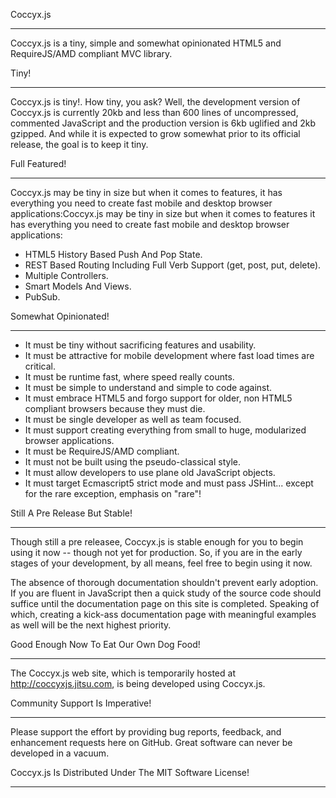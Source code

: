 Coccyx.js
***
Coccyx.js is a tiny, simple and somewhat opinionated HTML5 and RequireJS/AMD compliant MVC library.

Tiny!
***
Coccyx.js is tiny!. How tiny, you ask? Well, the development version of Coccyx.js is currently 20kb and less than 600 lines of uncompressed, commented JavaScript and the production version is 6kb uglified and 2kb gzipped. And while it is expected to grow somewhat prior to its official release, the goal is to keep it tiny.

Full Featured!
***
Coccyx.js may be tiny in size but when it comes to features, it has everything you need to create fast mobile and desktop browser applications:Coccyx.js may be tiny in size but when it comes to features it has everything you need to create fast mobile and desktop browser applications:

+ HTML5 History Based Push And Pop State.
+ REST Based Routing Including Full Verb Support (get, post, put, delete).
+ Multiple Controllers.
+ Smart Models And Views.
+ PubSub.

Somewhat Opinionated!
***
+ It must be tiny without sacrificing features and usability.
+ It must be attractive for mobile development where fast load times are critical.
+ It must be runtime fast, where speed really counts.
+ It must be simple to understand and simple to code against.
+ It must embrace HTML5 and forgo support for older, non HTML5 compliant browsers because they must die.
+ It must be single developer as well as team focused.
+ It must support creating everything from small to huge, modularized browser applications.
+ It must be RequireJS/AMD compliant.
+ It must not be built using the pseudo-classical style.
+ It must allow developers to use plane old JavaScript objects.
+ It must target Ecmascript5 strict mode and must pass JSHint... except for the rare exception, emphasis on "rare"!

Still A Pre Release But Stable!
***
Though still a pre releasee, Coccyx.js is stable enough for you to begin using it now -- though not yet for production. So, if you are in the early stages of your development, by all means, feel free to begin using it now.

The absence of thorough documentation shouldn't prevent early adoption. If you are fluent in JavaScript then a quick study of the source code should suffice until the documentation page on this site is completed. Speaking of which, creating a kick-ass documentation page with meaningful examples as well will be the next highest priority.

Good Enough Now To Eat Our Own Dog Food!
***
The Coccyx.js web site, which is temporarily hosted at http://coccyxjs.jitsu.com, is being developed using Coccyx.js.

Community Support Is Imperative!
***
Please support the effort by providing bug reports, feedback, and enhancement requests here on GitHub. Great software can never be developed in a vacuum.

Coccyx.js Is Distributed Under The MIT Software License!
***
